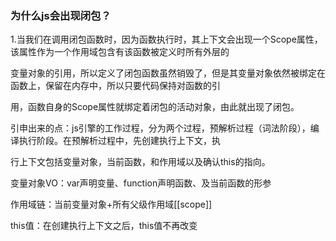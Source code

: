 ### 为什么js会出现闭包？

1.当我们在调用闭包函数时，因为函数执行时，其上下文会出现一个Scope属性，该属性作为一个作用域包含有该函数被定义时所有外层的

变量对象的引用，所以定义了闭包函数虽然销毁了，但是其变量对象依然被绑定在函数上，保留在内存中，所以只要代码保持对函数的引

用，函数自身的Scope属性就绑定着闭包的活动对象，由此就出现了闭包。

引申出来的点：js引擎的工作过程，分为两个过程，预解析过程（词法阶段），编译执行阶段。在预解析过程中，先创建执行上下文，执

行上下文包括变量对象，当前函数，和作用域以及确认this的指向。

变量对象VO：var声明变量、function声明函数、及当前函数的形参

作用域链：当前变量对象+所有父级作用域[[scope]]

this值：在创建执行上下文之后，this值不再改变